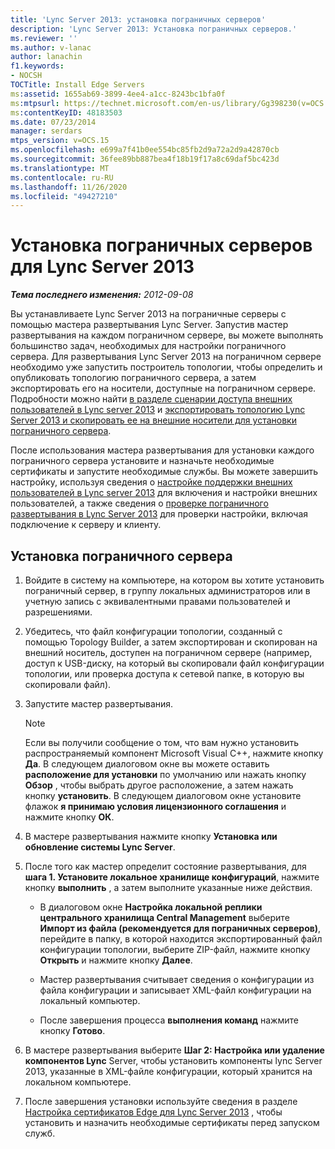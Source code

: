```yaml
---
title: 'Lync Server 2013: установка пограничных серверов'
description: 'Lync Server 2013: Установка пограничных серверов.'
ms.reviewer: ''
ms.author: v-lanac
author: lanachin
f1.keywords:
- NOCSH
TOCTitle: Install Edge Servers
ms:assetid: 1655ab69-3899-4ee4-a1cc-8243bc1bfa0f
ms:mtpsurl: https://technet.microsoft.com/en-us/library/Gg398230(v=OCS.15)
ms:contentKeyID: 48183503
ms.date: 07/23/2014
manager: serdars
mtps_version: v=OCS.15
ms.openlocfilehash: e699a7f41b0ee554bc85fb2d9a72a2d9a42870cb
ms.sourcegitcommit: 36fee89bb887bea4f18b19f17a8c69daf5bc423d
ms.translationtype: MT
ms.contentlocale: ru-RU
ms.lasthandoff: 11/26/2020
ms.locfileid: "49427210"
---
```

# <a name="install-edge-servers-for-lync-server-2013"></a>Установка пограничных серверов для Lync Server 2013

<div data-xmlns="http://www.w3.org/1999/xhtml">

<div class="topic" data-xmlns="http://www.w3.org/1999/xhtml" data-msxsl="urn:schemas-microsoft-com:xslt" data-cs="https://msdn.microsoft.com/">

<div data-asp="https://msdn2.microsoft.com/asp">



</div>

<div id="mainSection">

<div id="mainBody">

<span> </span>

_**Тема последнего изменения:** 2012-09-08_

Вы устанавливаете Lync Server 2013 на пограничные серверы с помощью мастера развертывания Lync Server. Запустив мастер развертывания на каждом пограничном сервере, вы можете выполнять большинство задач, необходимых для настройки пограничного сервера. Для развертывания Lync Server 2013 на пограничном сервере необходимо уже запустить построитель топологии, чтобы определить и опубликовать топологию пограничного сервера, а затем экспортировать его на носители, доступные на пограничном сервере. Подробности можно найти [в разделе сценарии доступа внешних пользователей в Lync server 2013](lync-server-2013-scenarios-for-external-user-access.md) и [экспортировать топологию Lync Server 2013 и скопировать ее на внешние носители для установки пограничного сервера](lync-server-2013-export-your-topology-and-copy-it-to-external-media-for-edge-installation.md).

После использования мастера развертывания для установки каждого пограничного сервера установите и назначьте необходимые сертификаты и запустите необходимые службы. Вы можете завершить настройку, используя сведения о [настройке поддержки внешних пользователей в Lync server 2013](lync-server-2013-configuring-support-for-external-user-access.md) для включения и настройки внешних пользователей, а также сведения о [проверке пограничного развертывания в Lync Server 2013](lync-server-2013-verifying-your-edge-deployment.md) для проверки настройки, включая подключение к серверу и клиенту.

<div>

## <a name="to-install-an-edge-server"></a>Установка пограничного сервера

1.  Войдите в систему на компьютере, на котором вы хотите установить пограничный сервер, в группу локальных администраторов или в учетную запись с эквивалентными правами пользователей и разрешениями.

2.  Убедитесь, что файл конфигурации топологии, созданный с помощью Topology Builder, а затем экспортирован и скопирован на внешний носитель, доступен на пограничном сервере (например, доступ к USB-диску, на который вы скопировали файл конфигурации топологии, или проверка доступа к сетевой папке, в которую вы скопировали файл).

3.  Запустите мастер развертывания.
    
    <div>
    

    > [!NOTE]  
    > Если вы получили сообщение о том, что вам нужно установить распространяемый компонент Microsoft Visual C++, нажмите кнопку <STRONG>Да</STRONG>. В следующем диалоговом окне вы можете оставить <STRONG>расположение для установки</STRONG> по умолчанию или нажать кнопку <STRONG>Обзор</STRONG> , чтобы выбрать другое расположение, а затем нажать кнопку <STRONG>установить</STRONG>. В следующем диалоговом окне установите флажок <STRONG>я принимаю условия лицензионного соглашения</STRONG> и нажмите кнопку <STRONG>ОК</STRONG>.

    
    </div>

4.  В мастере развертывания нажмите кнопку **Установка или обновление системы Lync Server**.

5.  После того как мастер определит состояние развертывания, для **шага 1. Установите локальное хранилище конфигураций**, нажмите кнопку **выполнить** , а затем выполните указанные ниже действия.
    
      - В диалоговом окне **Настройка локальной реплики центрального хранилища Central Management** выберите **Импорт из файла (рекомендуется для пограничных серверов)**, перейдите в папку, в которой находится экспортированный файл конфигурации топологии, выберите ZIP-файл, нажмите кнопку **Открыть** и нажмите кнопку **Далее**.
    
      - Мастер развертывания считывает сведения о конфигурации из файла конфигурации и записывает XML-файл конфигурации на локальный компьютер.
    
      - После завершения процесса **выполнения команд** нажмите кнопку **Готово**.

6.  В мастере развертывания выберите **Шаг 2: Настройка или удаление компонентов Lync** Server, чтобы установить компоненты lync Server 2013, указанные в XML-файле конфигурации, который хранится на локальном компьютере.

7.  После завершения установки используйте сведения в разделе [Настройка сертификатов Edge для Lync Server 2013](lync-server-2013-set-up-edge-certificates.md) , чтобы установить и назначить необходимые сертификаты перед запуском служб.

</div>

</div>

<span> </span>

</div>

</div>

</div>

